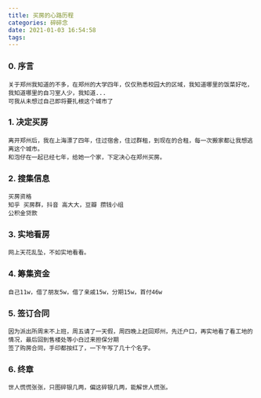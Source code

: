 ```yaml
---
title: 买房的心路历程
categories: 碎碎念
date: 2021-01-03 16:54:58
tags:
---
```



### 0. 序言
    
    关于郑州我知道的不多，在郑州的大学四年，仅仅熟悉校园大的区域，我知道哪里的饭菜好吃，我知道哪里的自习室人少，我知道...
    可我从未想过自己即将要扎根这个城市了

### 1. 决定买房
    
    离开郑州后，我在上海漂了四年，住过宿舍，住过群租，到现在的合租，每一次搬家都让我想逃离这个城市。
    和泡仔在一起已经七年，给她一个家，下定决心在郑州买房。

### 2. 搜集信息

    买房资格
    知乎 买房群，抖音 高大大，豆瓣 攒钱小组
    公积金贷款

### 3. 实地看房

    网上天花乱坠，不如实地看看。

### 4. 筹集资金

    自己11w，借了朋友5w，借了亲戚15w，分期15w，首付46w

### 5. 签订合同

    因为派出所周末不上班，周五请了一天假，周四晚上赶回郑州，先迁户口，再实地看了看工地的情况，最后回到售楼处等小白过来担保分期
    签了购房合同，手印都按红了，一下午写了几十个名字。

### 6. 终章

    世人慌慌张张，只图碎银几两，偏这碎银几两，能解世人慌张。

